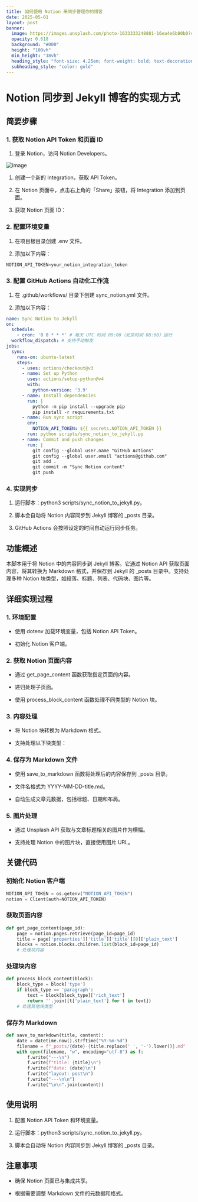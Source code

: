 ```yaml
---
title: 如何使用 Notion 来同步管理你的博客
date: 2025-05-01
layout: post
banner:
  image: https://images.unsplash.com/photo-1633333248881-16ea4e6b80b0?crop=entropy&cs=tinysrgb&fit=max&fm=jpg&ixid=M3w2OTIwMzJ8MHwxfHJhbmRvbXx8fHx8fHx8fDE3NDYxMjQxNzB8&ixlib=rb-4.0.3&q=80&w=1080
  opacity: 0.618
  background: "#000"
  height: "100vh"
  min_height: "38vh"
  heading_style: "font-size: 4.25em; font-weight: bold; text-decoration: underline"
  subheading_style: "color: gold"
---
```


# Notion 同步到 Jekyll 博客的实现方式

## 简要步骤

### 1. 获取 Notion API Token 和页面 ID

1. 登录 Notion，访问 Notion Developers。

![image](https://prod-files-secure.s3.us-west-2.amazonaws.com/a7a0cc5a-89b9-4cda-8686-1fba0ca52f40/d19c1afe-dea5-4312-9333-786b0ba83054/image.png?X-Amz-Algorithm=AWS4-HMAC-SHA256&X-Amz-Content-Sha256=UNSIGNED-PAYLOAD&X-Amz-Credential=ASIAZI2LB466RNP5E2MP%2F20250501%2Fus-west-2%2Fs3%2Faws4_request&X-Amz-Date=20250501T182929Z&X-Amz-Expires=3600&X-Amz-Security-Token=IQoJb3JpZ2luX2VjECoaCXVzLXdlc3QtMiJGMEQCIE5iC4jLuJYdVAoluy4tVOUYJxxnc9kpTLne4KvsYI3FAiBviu%2FZyI5UapVK4WGCvgjREqb2%2FOnQOv6CNbRLqC7ZTCqIBAjD%2F%2F%2F%2F%2F%2F%2F%2F%2F%2F8BEAAaDDYzNzQyMzE4MzgwNSIMoV9OW4NShikUnImYKtwD62Fb26BOtrVUOLkcspCH0VQfd8kh1Iu50BBhdz8wZCKVIJoO9SQLXgdoFpohAza6XkTKXpsJeTc7STSm4KZgOTwYuYKaSfnzxwAf7rvOi08Mg3M4CbfdV9u9GeezyKYXErR%2FauPwscxQUWa%2FlHD%2BuULWsYPjN3g%2FajeXyCWFn09JjLusKZGvOYcTQRKefAn9q6LQ1876Wa7rrzSDsSQkGhJK4oRqS04V%2FmXT%2BmkVFyGY70PiX3r7rZm6TVUpchjXt%2FSCD0LzwpSSnhUSFJry2%2By4MgFk10YWnTJS02BqwEmkSeUz4cGVNwFuvMcue0djnbcJeFQCRqV%2BUXsO66jbrAWAr1g9qNSwqZuUqPcqSXBhakZK3MKq7Ly2UsmshmvSb6VA9CjxDys6dT526y3B03jd2DPFCQuo3nxq8uJOdDtCkjxxCz5jySWjMXK5ZNWrWlvxfeXtvnfHr0LwAel8TJIu2ilm7q1ofz7YW8Ae56cgTdFVZnRz0EKWIdmaLy5gozNnVD4Ykwb%2Bz4Sxqt6Ss4wHAzzuQaxpUKsLKvAUajyejJ7Qn%2FRlWH0LBgM%2FPcu3MDWgtVhlEXgqf7lB9Mo2ikZr7I3%2B3D9DPaplI%2BvUNg0s9Wjrri2eYGGfFkQw0%2FPOwAY6pgGmdGNkAJBiwoIRzBdkjnZsw4DabPJbxQQFQRWEfmpp7UPwF5zXm85ip2q5hpFbSlm1gziuo%2FOcSg27Nxb4Hfu1oZJJeEMt%2FPMKmLCoG6Yv3QFwebpMT2iDSSFjW%2FP7F47oomVgdp2Y6y3furUpO%2Bfjggkh8hQl2ceLRRNzAjSI%2FxglT4PRufiGNt4722gOCvUcD%2BJzT3Z%2FbG6HLBl7mUj3qgVdIbz%2F&X-Amz-Signature=132027236a11d002aca9b45e337ff9ff4cb11256e62cb6fd10bb9a20fa27248d&X-Amz-SignedHeaders=host&x-id=GetObject)

1. 创建一个新的 Integration，获取 API Token。

1. 在 Notion 页面中，点击右上角的「Share」按钮，将 Integration 添加到页面。

1. 获取 Notion 页面 ID：


### 2. 配置环境变量

1. 在项目根目录创建 .env 文件。

1. 添加以下内容：

```javascript
NOTION_API_TOKEN=your_notion_integration_token
```

### 3. 配置 GitHub Actions 自动化工作流

1. 在 .github/workflows/ 目录下创建 sync_notion.yml 文件。

1. 添加以下内容：

```yaml
name: Sync Notion to Jekyll
on:
  schedule:
    - cron: '0 0 * * *' # 每天 UTC 时间 00:00（北京时间 08:00）运行
  workflow_dispatch: # 支持手动触发
jobs:
  sync:
    runs-on: ubuntu-latest
    steps:
      - uses: actions/checkout@v3
      - name: Set up Python
        uses: actions/setup-python@v4
        with:
          python-version: '3.9'
      - name: Install dependencies
        run: |
          python -m pip install --upgrade pip
          pip install -r requirements.txt
      - name: Run sync script
        env:
          NOTION_API_TOKEN: ${{ secrets.NOTION_API_TOKEN }}
        run: python scripts/sync_notion_to_jekyll.py
      - name: Commit and push changes
        run: |
          git config --global user.name "GitHub Actions"
          git config --global user.email "actions@github.com"
          git add .
          git commit -m "Sync Notion content"
          git push
```

### 4. 实现同步

1. 运行脚本：python3 scripts/sync_notion_to_jekyll.py。

1. 脚本会自动将 Notion 内容同步到 Jekyll 博客的 _posts 目录。

1. GitHub Actions 会按照设定的时间自动运行同步任务。

## 功能概述

本脚本用于将 Notion 中的内容同步到 Jekyll 博客。它通过 Notion API 获取页面内容，将其转换为 Markdown 格式，并保存到 Jekyll 的 _posts 目录中。支持处理多种 Notion 块类型，如段落、标题、列表、代码块、图片等。

## 详细实现过程

### 1. 环境配置

- 使用 dotenv 加载环境变量，包括 Notion API Token。

- 初始化 Notion 客户端。

### 2. 获取 Notion 页面内容

- 通过 get_page_content 函数获取指定页面的内容。

- 递归处理子页面。

- 使用 process_block_content 函数处理不同类型的 Notion 块。

### 3. 内容处理

- 将 Notion 块转换为 Markdown 格式。

- 支持处理以下块类型：


### 4. 保存为 Markdown 文件

- 使用 save_to_markdown 函数将处理后的内容保存到 _posts 目录。

- 文件名格式为 YYYY-MM-DD-title.md。

- 自动生成文章元数据，包括标题、日期和布局。

### 5. 图片处理

- 通过 Unsplash API 获取与文章标题相关的图片作为横幅。

- 支持处理 Notion 中的图片块，直接使用图片 URL。

## 关键代码

### 初始化 Notion 客户端

```python
NOTION_API_TOKEN = os.getenv("NOTION_API_TOKEN")
notion = Client(auth=NOTION_API_TOKEN)
```

### 获取页面内容

```python
def get_page_content(page_id):
    page = notion.pages.retrieve(page_id=page_id)
    title = page['properties']['title']['title'][0]['plain_text']
    blocks = notion.blocks.children.list(block_id=page_id)
    # 处理块内容
```

### 处理块内容

```python
def process_block_content(block):
    block_type = block['type']
    if block_type == 'paragraph':
        text = block[block_type]['rich_text']
        return ''.join([t['plain_text'] for t in text])
    # 处理其他块类型
```

### 保存为 Markdown

```python
def save_to_markdown(title, content):
    date = datetime.now().strftime("%Y-%m-%d")
    filename = f"_posts/{date}-{title.replace(' ', '-').lower()}.md"
    with open(filename, "w", encoding="utf-8") as f:
        f.write("---\n")
        f.write(f"title: {title}\n")
        f.write(f"date: {date}\n")
        f.write("layout: post\n")
        f.write("---\n\n")
        f.write("\n\n".join(content))
```

## 使用说明

1. 配置 Notion API Token 和环境变量。

1. 运行脚本：python3 scripts/sync_notion_to_jekyll.py。

1. 脚本会自动将 Notion 内容同步到 Jekyll 博客的 _posts 目录。

## 注意事项

- 确保 Notion 页面已与集成共享。

- 根据需要调整 Markdown 文件的元数据和格式。